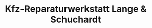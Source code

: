 ---
title: "Kfz-Reparaturwerkstatt Lange & Schuchardt"
url: /buettstedt/kfz-reparaturwerkstatt-lange-und-schuchardt/
shop: Autowerkstatt
---